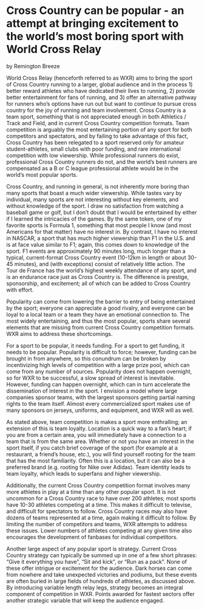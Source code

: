 # Cross Country can be popular - an attempt at bringing excitement to the world’s most boring sport with World Cross Relay

by Remington Breeze

World Cross Relay (henceforth referred to as WXR) aims to bring the sport of Cross Country running to a larger, global audience and in the process 1) better reward athletes who have dedicated their lives to running, 2) provide better entertainment for fans of running, and 3) offer an alternative pathway for runners who’s options have run out but want to continue to pursue cross country for the joy of running and team involvement. Cross Country is a team sport, something that is not appreciated enough in both Athletics / Track and Field, and in current Cross Country competition formats. Team competition is arguably the most entertaining portion of any sport for both competitors and spectators, and by failing to take advantage of this fact, Cross Country has been relegated to a sport reserved only for amateur student-athletes, small clubs with poor funding, and rare international competition with low viewership. While professional runners do exist, professional Cross Country runners do not, and the world’s best runners are compensated as a B or C league professional athlete would be in the world’s most popular sports. 

Cross Country, and running in general, is not inherently more boring than many sports that boast a much wider viewership. While tastes vary by individual, many sports are not interesting without key elements, and without knowledge of the sport. I draw no satisfaction from watching a baseball game or golf, but I don’t doubt that I would be entertained by either if I learned the intricacies of the games. By the same token, one of my favorite sports is Formula 1, something that most people I know (and most Americans for that matter) have no interest in. By contrast, I have no interest in NASCAR, a sport that has much higher viewership than F1 in the U.S. and is at face value similar to F1; again, this comes down to knowledge of the sport. F1 events are approximately 90 minutes long, much longer than a typical, current-format Cross Country event (10-12km in length or about 30-45 minutes), and (with exceptions) consist of relatively little action. The Tour de France has the world’s highest weekly attendance of any sport, and is an endurance race just as Cross Country is. The difference is prestige, sponsorship, and excitement; all of which can be added to Cross Country with effort. 

Popularity can come from lowering the barrier to entry of being entertained by the sport; everyone can appreciate a good rivalry, and everyone can be loyal to a local team or a team they have an emotional connection to. The most widely entertaining, and thus the most popular, sports share several elements that are missing from current Cross Country competition formats. WXR aims to address these shortcomings.

For a sport to be popular, it needs funding. For a sport to get funding, it needs to be popular. Popularity is difficult to force; however, funding can be brought in from anywhere, so this conundrum can be broken by incentivizing high levels of competition with a large prize pool, which can come from any number of sources. Popularity does not happen overnight, so for WXR to be successful, a slow spread of interest is inevitable. However, funding can happen overnight, which can in turn accelerate the dissemination of interest in the sport. I envision a model where large companies sponsor teams, with the largest sponsors getting partial naming rights to the team itself. Almost every commercialized sport makes use of many sponsors on jerseys, uniforms, and equipment, and WXR will as well. 

As stated above, team competition is makes a sport more enthralling; an extension of this is team loyalty. Location is a quick way to a fan’s heart; if you are from a certain area, you will immediately have a connection to a team that is from the same area. Whether or not you have an interest in the sport itself, if you catch brief coverage of the sport (for example at a restaurant, a friend’s house, etc.), you will find yourself rooting for the team that has the most familiarity. Often this is a location, but it can also be a preferred brand (e.g. rooting for Nike over Adidas). Team identity leads to team loyalty, which leads to superfans and higher viewership. 

Additionally, the current Cross Country competition format involves many more athletes in play at a time than any other popular sport. It is not uncommon for a Cross Country race to have over 200 athletes; most sports have 10-30 athletes competing at a time. This makes it difficult to televise, and difficult for spectators to follow. Cross Country races may also have dozens of teams represented at a time, again making it difficult to follow. By limiting the number of competitors and teams, WXR attempts to address these issues. Lower numbers of athletes competing at any given time also encourages the development of fanbases for individual competitors. 

Another large aspect of any popular sport is strategy. Current Cross Country strategy can typically be summed up in one of a few short phrases: “Give it everything you have”, “Sit and kick”, or “Run as a pack”. None of these offer intrigue or excitement for the audience. Dark horses can come from nowhere and take unexpected victories and podiums, but these events are often buried in large fields of hundreds of athletes, as discussed above. By introducing variable length relay legs, strategy becomes an integral component of competition in WXR. Points awarded for fastest sectors offer another strategic variable that will keep the audience engaged. 
